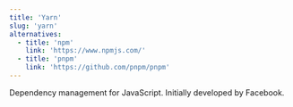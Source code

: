 ```yaml
---
title: 'Yarn'
slug: 'yarn'
alternatives:
  - title: 'npm'
    link: 'https://www.npmjs.com/'
  - title: 'pnpm'
    link: 'https://github.com/pnpm/pnpm'
---
```


Dependency management for JavaScript. Initially developed by Facebook.
